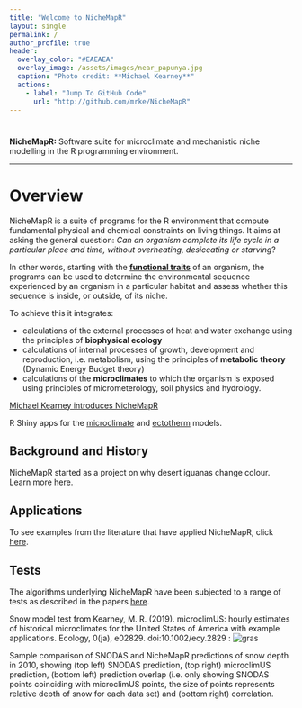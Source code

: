 ```yaml
---
title: "Welcome to NicheMapR"
layout: single
permalink: /
author_profile: true
header:
  overlay_color: "#EAEAEA"
  overlay_image: /assets/images/near_papunya.jpg
  caption: "Photo credit: **Michael Kearney**"
  actions:
    - label: "Jump To GitHub Code"
      url: "http://github.com/mrke/NicheMapR"
---
```

# <!-- Global site tag (gtag.js) - Google Analytics -->
# <script async src="https://www.googletagmanager.com/gtag/js?id=UA-151353837-1"></script>
# <script>
#   window.dataLayer = window.dataLayer || [];
#   function gtag(){dataLayer.push(arguments);}
#   gtag('js', new Date());
# 
#   gtag('config', 'UA-151353837-1');
# </script>
<!-- Google tag (gtag.js) -->
<script async src="https://www.googletagmanager.com/gtag/js?id=G-GDD3XY1VPM"></script>
<script>
  window.dataLayer = window.dataLayer || [];
  function gtag(){dataLayer.push(arguments);}
  gtag('js', new Date());

  gtag('config', 'G-GDD3XY1VPM');
</script>
<b>NicheMapR:</b> Software suite for microclimate and mechanistic niche modelling in the R programming environment.

<hr color="black" align="center" size="5">

<h1>Overview</h1>

NicheMapR is a suite of programs for the R environment that compute fundamental physical and chemical constraints on living things. It aims at asking the general question: _Can an organism complete its life cycle in a particular place and time, without overheating, desiccating or starving_?

In other words, starting with the <a href="https://besjournals.onlinelibrary.wiley.com/doi/full/10.1111/1365-2435.13829">**functional traits**</a> of an organism, the programs can be used to determine the environmental sequence experienced by an organism in a particular habitat and assess whether this sequence is inside, or outside, of its niche.

To achieve this it integrates: 
* calculations of the external processes of heat and water exchange using the principles of **biophysical ecology**
* calculations of internal processes of growth, development and reproduction, i.e. metabolism, using the principles of **metabolic theory** (Dynamic Energy Budget theory)
* calculations of the **microclimates** to which the organism is exposed using principles of micrometerology, soil physics and hydrology.

<a href="https://www.youtube.com/watch?v=ud_s7056GXo">Michael Kearney introduces NicheMapR</a>

R Shiny apps for the <a href="http://bioforecasts.science.unimelb.edu.au/soil/">microclimate</a> and <a href="http://bioforecasts.science.unimelb.edu.au/ectotherm/">ectotherm</a> models.


<h2> Background and History </h2>

NicheMapR started as a project on why desert iguanas change colour. Learn more <a href="https://mrke.github.io/background/"> here</a>.

<h2> Applications </h2>

To see examples from the literature that have applied NicheMapR, click <a href="https://mrke.github.io/examples/"> here</a>.

<h2> Tests </h2>

The algorithms underlying NicheMapR have been subjected to a range of tests as described in the papers <a href="https://mrke.github.io/tests/"> here</a>.

Snow model test from Kearney, M. R. (2019). microclimUS: hourly estimates of historical microclimates for the United States of America with example applications. Ecology, 0(ja), e02829. doi:10.1002/ecy.2829
: ![gras](/assets/images/snodastest.gif)
<p>
Sample comparison of SNODAS and NicheMapR predictions of snow depth in 2010, showing (top left) SNODAS prediction, (top right) microclimUS prediction, (bottom left) prediction overlap (i.e. only showing SNODAS points coinciding with microclimUS points, the size of points represents relative depth of snow for each data set) and (bottom right) correlation.

